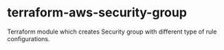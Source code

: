 # terraform-aws-security-group
Terraform module which creates Security group with different type of rule configurations.
